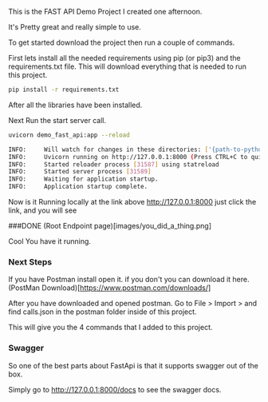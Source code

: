 This is the FAST API Demo Project I created one afternoon.

It's Pretty great and really simple to use. 

To get started download the project then run a couple of commands. 

First lets install all the needed requirements using pip (or pip3) and the requirements.txt file. This will download everything that is needed to run this project.

```bash
pip install -r requirements.txt
```

After all the libraries have been installed.

Next Run the start server call.

```bash
uvicorn demo_fast_api:app --reload
```

```bash
INFO:     Will watch for changes in these directories: ['{path-to-python-based-prjects}/FastApiDemo']
INFO:     Uvicorn running on http://127.0.0.1:8000 (Press CTRL+C to quit)  
INFO:     Started reloader process [31587] using statreload
INFO:     Started server process [31589]
INFO:     Waiting for application startup.
INFO:     Application startup complete.
```

Now is it Running locally at the link above 
http://127.0.0.1:8000 just click the link, and you will see

###DONE
(Root Endpoint page)[images/you_did_a_thing.png]

Cool You have it running.

### Next Steps
If you have Postman install open it. if you don't you can download it here. (PostMan Download)[https://www.postman.com/downloads/] 

After you have downloaded and opened postman. Go to File > Import > and find calls.json in the postman folder inside of this project.

This will give you the 4 commands that I added to this project.

### Swagger
So one of the best parts about FastApi is that it supports swagger out of the box.

Simply go to http://127.0.0.1:8000/docs to see the swagger docs.